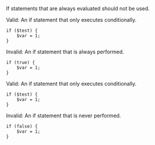 If statements that are always evaluated should not be used.

Valid: An if statement that only executes conditionally.
```
if ($test) {
    $var = 1;
}
```

Invalid: An if statement that is always performed.
```
if (true) {
    $var = 1;
}
```

Valid: An if statement that only executes conditionally.
```
if ($test) {
    $var = 1;
}
```

Invalid: An if statement that is never performed.
```
if (false) {
    $var = 1;
}
```
